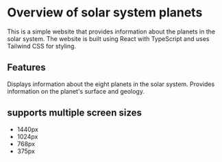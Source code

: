 
# Overview of solar system planets 

This is a simple website that provides information about the planets in the solar system. The website is built using React with TypeScript and uses Tailwind CSS for styling. 

## Features
Displays information about the eight planets in the solar system. Provides information on the planet's surface and geology.

## supports multiple screen sizes

- 1440px
- 1024px
- 768px
- 375px

